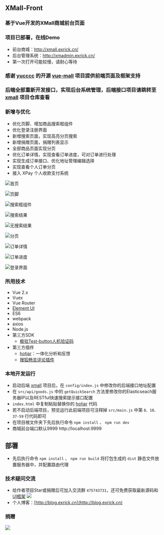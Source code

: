 ## XMall-Front
### 基于Vue开发的XMall商城前台页面
### 项目已部署，在线Demo
- 前台商城：http://xmall.exrick.cn/
- 后台管理系统：http://xmadmin.exrick.cn/
- 第一次打开可能较慢，请耐心等待
### 感谢 [yucccc](https://github.com/yucccc) 的开源 [vue-mall](https://github.com/yucccc/vue-mall) 项目提供前端页面及框架支持
### 后端全部重新开发接口，实现后台系统管理，后端接口项目请跳转至 [xmall](https://github.com/Exrick/xmall) 项目仓库查看
### 新增与优化
- 优化页脚、增加商品搜索框组件
- 优化登录注册界面
- 新增搜索页面，实现高亮分页搜索
- 新增捐赠页面，捐赠列表显示
- 全部商品页面实现分页
- 优化订单详情，实现查看订单进度，可对订单进行处理
- 实现生成订单接口、优化地址管理编辑选择
- 实现查看个人订单分页
- 接入 XPay 个人收款支付系统
    
![](http://oweupqzdv.bkt.clouddn.com/QQ%E6%88%AA%E5%9B%BE20171022183906.jpg "首页")

![](http://oweupqzdv.bkt.clouddn.com/QQ%E6%88%AA%E5%9B%BE20171022222841.jpg "页脚")

![](http://oweupqzdv.bkt.clouddn.com/QQ%E6%88%AA%E5%9B%BE20171022223650.jpg "搜索框组件")

![](http://oweupqzdv.bkt.clouddn.com/QQ%E6%88%AA%E5%9B%BE20171109215656.jpg "搜索结果")

![](http://oweupqzdv.bkt.clouddn.com/QQ%E6%88%AA%E5%9B%BE20171022202842.jpg "无搜索结果")

![](http://oweupqzdv.bkt.clouddn.com/QQ%E6%88%AA%E5%9B%BE20171022223142.jpg "分页")

![](http://oweupqzdv.bkt.clouddn.com/QQ%E6%88%AA%E5%9B%BE20171022190036.jpg "订单详情")

![](http://oweupqzdv.bkt.clouddn.com/QQ%E6%88%AA%E5%9B%BE20171022190107.jpg "订单进度")

![](http://oweupqzdv.bkt.clouddn.com/QQ%E6%88%AA%E5%9B%BE20171114233321.jpg "登录界面")
    
### 所用技术

- Vue 2.x
- Vuex
- Vue Router
- [Element UI](http://element.eleme.io/#/zh-CN)
- ES6
- webpack
- axios
- Node.js
- 第三方SDK
    - [极验Test-button人机验证码](http://www.geetest.com/Test-button.html)
- 第三方插件
    - [hotjar](https://github.com/Exrick/xmall/blob/master/study/hotjar.md)：一体化分析和反馈
    - [搜狐畅言评论插件](http://changyan.kuaizhan.com/)

### 本地开发运行
- 启动后端 [xmall](https://github.com/Exrick/xmall) 项目后，在 `config/index.js` 中修改你的后端接口地址配置
- 在 `src/api/goods.js` 中的 `getQuickSearch` 方法里修改你的Elasticseach服务器IP以及RESTful快速搜索提示接口配置
- `index.html` 中复制粘贴替换你的 [hotjar](https://github.com/Exrick/xmall/blob/master/study/hotjar.md) 代码
- 若不启动后端项目，预览运行此前端项目可注释掉 `src/main.js` 中第 `8、10、37-59` 行代码即可
- 在项目根文件夹下先后执行命令 `npm install` 、 `npm run dev`
- 商城前台端口默认9999 http://localhost:9999
## 部署
- 先后执行命令 `npm install` 、 `npm run build` 将打包生成的 `dist` 静态文件放置服务器中，并配置路由代理
### 技术疑问交流
- 给作者项目Star或捐赠后可加入交流群 `475743731`，还可免费获取最新源码和 [UI框架](https://github.com/Exrick/xmall/blob/master/study/FlatLab.md) [![](http://pub.idqqimg.com/wpa/images/group.png)](http://shang.qq.com/wpa/qunwpa?idkey=7b60cec12ba93ebed7568b0a63f22e6e034c0d1df33125ac43ed753342ec6ce7)
- 个人博客：[http://blog.exrick.cn](http://blog.exrick.cn)
### 捐赠
![](http://oweupqzdv.bkt.clouddn.com/FgwHSk1Rnd-8FKqNJhFSSdcq2QVB.png)